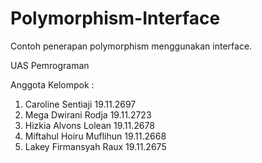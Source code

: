 # Polymorphism-Interface
Contoh penerapan polymorphism menggunakan interface.

UAS Pemrograman 

Anggota Kelompok :
1. Caroline Sentiaji 19.11.2697
2. Mega Dwirani Rodja 19.11.2723
3. Hizkia Alvons Lolean 19.11.2678
4. Miftahul Hoiru Muflihun 19.11.2668
5. Lakey Firmansyah Raux 19.11.2675
